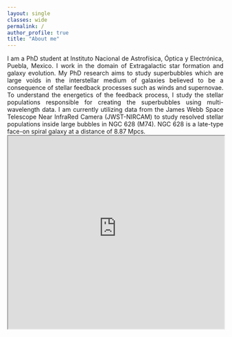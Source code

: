```yaml
---
layout: single
classes: wide
permalink: /
author_profile: true
title: "About me"
---
```


<div align="justify"> I am a PhD student at Instituto Nacional de Astrofísica, Óptica y Electrónica, Puebla, Mexico. I work in the domain of Extragalactic star formation and galaxy     evolution. My PhD research aims to study superbubbles which are large voids in the interstellar medium of galaxies believed to be a consequence of stellar feedback processes such as winds and supernovae. To understand the energetics of the feedback process, I study the stellar populations responsible for creating the superbubbles using multi-wavelength data. I am currently utilizing data from the James Webb Space Telescope Near InfraRed Camera (JWST-NIRCAM) to study resolved stellar populations inside large bubbles in NGC 628 (M74). NGC 628 is a late-type face-on spiral galaxy at a distance of 8.87 Mpcs. </div>

<iframe
  src="https://jack3690-insist-webtools-pista-webtool-d79yxm.streamlitapp.com"
  style="height: 450px; width: 100%;"
></iframe>
